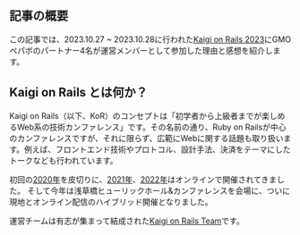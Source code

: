 ## 記事の概要
この記事では、2023.10.27 ~ 2023.10.28に行われた[Kaigi on Rails 2023](https://kaigionrails.org/2023/)にGMOペパボのパートナー4名が運営メンバーとして参加した理由と感想を紹介します。

## Kaigi on Rails とは何か？
Kaigi on Rails（以下、KoR）のコンセプトは「初学者から上級者までが楽しめるWeb系の技術カンファレンス」です。その名前の通り、Ruby on Railsが中心のカンファレンスですが、それに限らず、広範にWebに関する話題も取り扱います。例えば、フロントエンド技術やプロトコル、設計手法、決済をテーマにしたトークなども行われています。

初回の[2020年](https://kaigionrails.org/2020/)を皮切りに、[2021年](https://kaigionrails.org/2021/)、[2022年](https://kaigionrails.org/2022/)はオンラインで開催されてきました。
そして今年は浅草橋ヒューリックホール&カンファレンスを会場に、ついに現地とオンライン配信のハイブリッド開催となりました。

運営チームは有志が集まって結成された[Kaigi on Rails Team](https://kaigionrails.org/2023/team/)です。
